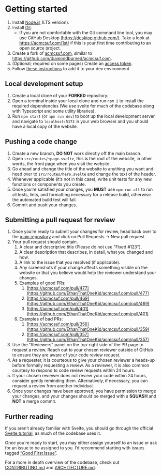 # Getting started

1. Install [Node.js](https://nodejs.org/en/) (LTS version).
1. Install [Git](https://git-scm.com/downloads).
   - If you are not comfortable with the Git command line tool, you may use GitHub Desktop (<https://desktop.github.com/>). Take a look at <https://acmcsuf.com/1st/> if this is your first time contributing to an open source project.
1. Create a fork of [acmcsuf.com](https://github.com/EthanThatOneKid/acmcsuf.com), similar to <https://github.com/diamondburned/acmcsuf.com>.
1. (Optional; required on some pages) Create an [access token](https://scribehow.com/shared/Generating_a_personal_access_token__eMf0UJYaS5OcGrO_lJTpGg).
1. Follow [these instructions](https://github.com/EthanThatOneKid/acmcsuf.com/blob/main/CONTRIBUTING.md#setting-up-your-env-file) to add it to your dev environment.

## Local development setup

1. Create a local clone of your **FORKED** repository.
1. Open a terminal inside your local clone and run `npm i` to install the required dependencies (We use svelte for much of the codebase along with Typescript and some utility libraries).
1. Run `npm start` (or `npm run dev`) to boot up the local development server and navigate to `localhost:5173` in your web browser and you should have a local copy of the website.

## Pushing a code change

1. Create a new branch, **DO NOT** work directly off the main branch.
1. Open `src/routes/+page.svelte`, this is the root of the website, in other words, the front page when you visit the website.
1. Go ahead and change the title of the website to anything you want and head over to `src/routes/hero.svelte` and change the text of the header.
1. Whenever applicable (it’s not in this case), write unit tests for any new functions or components you create.
1. Once you’re satisfied your changes, you **MUST** use `npm run all` to run all tests, lints, and formatting necessary for a release build, otherwise the automated build test will fail.
1. Commit and push your changes.

## Submitting a pull request for review

1. Once you’re ready to submit your changes for review, head back over to the [main repository](https://acmcsuf.com/code) and click on Pull Requests → New pull request.
1. Your pull request should contain.
   1. A clear and descriptive title (Please do not use "Fixed #123").
   1. A clear description that describes, in detail, what you changed and how.
   1. A link to the issue that you resolved (if applicable).
   1. Any screenshots if your change affects something visible on the website or that you believe would help the reviewer understand your changes.
   1. Examples of good PRs:
      1. [https://acmcsuf.com/pull/477](https://github.com/EthanThatOneKid/acmcsuf.com/pull/477)
      1. [https://acmcsuf.com/pull/469](https://github.com/EthanThatOneKid/acmcsuf.com/pull/469)
      1. [https://acmcsuf.com/pull/401](https://github.com/EthanThatOneKid/acmcsuf.com/pull/401)
   1. Examples of bad PRs:
      1. [https://acmcsuf.com/pull/359](https://github.com/EthanThatOneKid/acmcsuf.com/pull/359)
      1. [https://acmcsuf.com/pull/357](https://github.com/EthanThatOneKid/acmcsuf.com/pull/357)
1. Use the "Reviewers" panel on the top-right side of the PR page to request a review. Reach out to your chosen reviewer outside of GitHub to ensure they are aware of your code review request.
1. As a requester, it is courteous to give your chosen reviewer a heads-up before formally requesting a review. As a reviewer, it is also common courtesy to respond to code review requests within 24 hours.
1. If your chosen reviewer does not review your code within 24 hours, consider gently reminding them. Alternatively, if necessary, you can request a review from another individual.
1. Once your changes have been approved, you have permission to merge your changes, and your changes should be merged with a **SQUASH** and **NOT** a merge commit.

## Further reading

If you aren’t already familiar with Svelte, you should go through the official [Svelte tutorial](https://svelte.dev/tutorial/basics), as much of the codebase uses it.

Once you’re ready to start, you may either assign yourself to an issue or ask for an issue to be assigned to you. I’d recommend starting with issues tagged [“Good First Issue”](https://github.com/EthanThatOneKid/acmcsuf.com/issues?q=is%3Aopen+is%3Aissue+label%3A%22good+first+issue%22).

For a more in depth overview of the codebase, check out [CONTRIBUTING.md](https://github.com/EthanThatOneKid/acmcsuf.com/blob/main/CONTRIBUTING.md) and [ARCHITECTURE.md](https://github.com/EthanThatOneKid/acmcsuf.com/blob/main/ARCHITECTURE.md).
